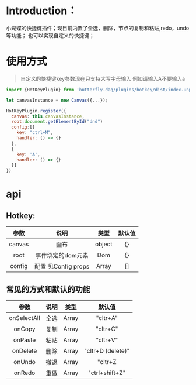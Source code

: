 # Introduction：
小蝴蝶的快捷键插件；现目前内置了全选，删除，节点的复制和粘贴,redo，undo等功能；
也可以实现自定义的快捷键；

# 使用方式

> 自定义的快捷键key参数现在只支持大写字母输入 例如请输入A不要输入a

```js
import {HotKeyPlugin} from 'butterfly-dag/plugins/hotkey/dist/index.unpkg.js';

let canvasInstance = new Canvas({...});

HotKeyPlugin.register({
  canvas: this.canvasInstance,
  root:document.getElementById("dnd")
  config:[{
    key: "ctrl+M",
    handler: () => {}
  },
  {
    key: 'A',
    handler: () => {}
  }]
})

```

# api
## Hotkey:

|  参数  |     说明    |                                     类型                                    | 默认值 |
|:------:|:-----------:|:---------------------------------------------------------------------------:|:-----:|
| canvas | 画布 |            object          |   {}   |
| root | 事件绑定的dom元素 |        Dom      |   {}   |
| config | 配置 见Config props |        Array      |   []   |


## 常见的方式和默认的功能
|  参数  |     说明    |                                     类型                                    | 默认值 |
|:------:|:-----------:|:---------------------------------------------------------------------------:|:-----:|
| onSelectAll |  全选 | Array<key> |   "cltr+A"   |
| onCopy |  复制 | Array<key> |   "cltr+C"   |
| onPaste |  粘贴 | Array<key> |   "cltr+V"   |
| onDelete |  删除 | Array<key> |   "cltr+D (delete)"  |
| onUndo |  撤退 | Array<key> |   "cltr+Z  |
| onRedo |  重做 | Array<key> |   "ctrl+shift+Z"  |

